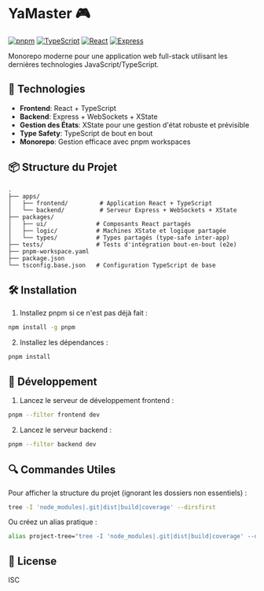 # YaMaster 🎮

[![pnpm](https://img.shields.io/badge/pnpm-workspace-orange)](https://pnpm.io/workspaces)
[![TypeScript](https://img.shields.io/badge/TypeScript-5.8-blue)](https://www.typescriptlang.org/)
[![React](https://img.shields.io/badge/React-Frontend-61dafb)](https://reactjs.org/)
[![Express](https://img.shields.io/badge/Express-Backend-000000)](https://expressjs.com/)

Monorepo moderne pour une application web full-stack utilisant les dernières technologies JavaScript/TypeScript.

## 🚀 Technologies

- **Frontend**: React + TypeScript
- **Backend**: Express + WebSockets + XState
- **Gestion des États**: XState pour une gestion d'état robuste et prévisible
- **Type Safety**: TypeScript de bout en bout
- **Monorepo**: Gestion efficace avec pnpm workspaces

## 📦 Structure du Projet

```shell
.
├── apps/
│   ├── frontend/         # Application React + TypeScript
│   └── backend/          # Serveur Express + WebSockets + XState
├── packages/
│   ├── ui/              # Composants React partagés
│   ├── logic/           # Machines XState et logique partagée
│   └── types/           # Types partagés (type-safe inter-app)
├── tests/               # Tests d'intégration bout-en-bout (e2e)
├── pnpm-workspace.yaml
├── package.json
└── tsconfig.base.json   # Configuration TypeScript de base
```

## 🛠 Installation

1. Installez pnpm si ce n'est pas déjà fait :

```bash
npm install -g pnpm
```

2. Installez les dépendances :

```bash
pnpm install
```

## 🚧 Développement

1. Lancez le serveur de développement frontend :

```bash
pnpm --filter frontend dev
```

2. Lancez le serveur backend :

```bash
pnpm --filter backend dev
```

## 🔍 Commandes Utiles

Pour afficher la structure du projet (ignorant les dossiers non essentiels) :

```bash
tree -I 'node_modules|.git|dist|build|coverage' --dirsfirst
```

Ou créez un alias pratique :
```bash
alias project-tree="tree -I 'node_modules|.git|dist|build|coverage' --dirsfirst"
```

## 📝 License

ISC

